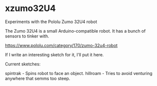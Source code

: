 # xzumo32U4
Experiments with the Pololu Zumo 32U4 robot

The Zumo 32U4 is a small Arduino-compatible robot.  It has a bunch of sensors to tinker with.

https://www.pololu.com/category/170/zumo-32u4-robot

If I write an interesting sketch for it, I'll put it here.

Current sketches:

spintrak - Spins robot to face an object.
hillroam - Tries to avoid venturing anywhere that semms too steep.
